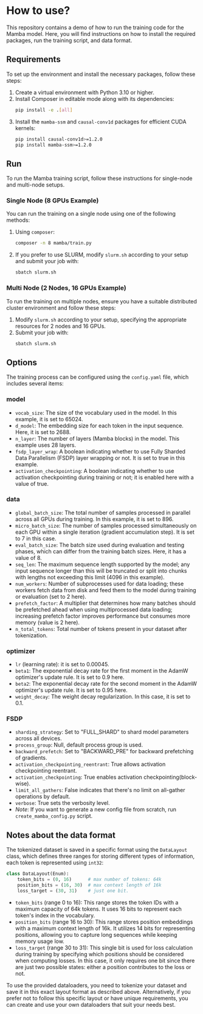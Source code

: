 # How to use?

This repository contains a demo of how to run the training code for the Mamba model. Here, you will find instructions on how to install the required packages, run the training script, and data format.

 ## Requirements

To set up the environment and install the necessary packages, follow these steps:

1. Create a virtual environment with Python 3.10 or higher.
2. Install Composer in editable mode along with its dependencies:
   ```bash
   pip install -e .[all]
   ```
3. Install the `mamba-ssm` and `causal-conv1d` packages for efficient CUDA kernels:
   ```bash
   pip install causal-conv1d>=1.2.0
   pip install mamba-ssm>=1.2.0
   ```

 ## Run

To run the Mamba training script, follow these instructions for single-node and multi-node setups.

### Single Node (8 GPUs Example)

You can run the training on a single node using one of the following methods:

1. Using `composer`:
   ```bash
   composer -n 8 mamba/train.py
   ```
2. If you prefer to use SLURM, modify `slurm.sh` according to your setup and submit your job with:
   ```bash
   sbatch slurm.sh
   ```

 ### Multi Node (2 Nodes, 16 GPUs Example)

To run the training on multiple nodes, ensure you have a suitable distributed cluster environment and follow these steps:

1. Modify `slurm.sh` according to your setup, specifying the appropriate resources for 2 nodes and 16 GPUs.
2. Submit your job with:
   ```bash
   sbatch slurm.sh
   ```

 ## Options

The training process can be configured using the `config.yaml` file, which includes several items:

### model
- `vocab_size`: The size of the vocabulary used in the model. In this example, it is set to 65024.
- `d_model`: The embedding size for each token in the input sequence. Here, it is set to 2688.
- `n_layer`: The number of layers (Mamba blocks) in the model. This example uses 28 layers.
- `fsdp_layer_wrap`: A boolean indicating whether to use Fully Sharded Data Parallelism (FSDP) layer wrapping or not. It is set to true in this example.
- `activation_checkpointing`: A boolean indicating whether to use activation checkpointing during training or not; it is enabled here with a value of true. 
### data
- `global_batch_size`: The total number of samples processed in parallel across all GPUs during training. In this example, it is set to 896.
- `micro_batch_size`: The number of samples processed simultaneously on each GPU within a single iteration (gradient accumulation step). It is set to 7 in this case.
- `eval_batch_size`: The batch size used during evaluation and testing phases, which can differ from the training batch sizes. Here, it has a value of 8.
- `seq_len`: The maximum sequence length supported by the model; any input sequence longer than this will be truncated or split into chunks with lengths not exceeding this limit (4096 in this example).
- `num_workers`: Number of subprocesses used for data loading; these workers fetch data from disk and feed them to the model during training or evaluation (set to 2 here).
- `prefetch_factor`: A multiplier that determines how many batches should be prefetched ahead when using multiprocessed data loading; increasing prefetch factor improves performance but consumes more memory (value is 2 here).
- `n_total_tokens`: Total number of tokens present in your dataset after tokenization.
### optimizer
* `lr` (learning rate): it is set to 0.00045.
* `beta1`: The exponential decay rate for the first moment in the AdamW optimizer's update rule. It is set to 0.9 here.
* `beta2`: The exponential decay rate for the second moment in the AdamW optimizer's update rule. It is set to 0.95 here.
* `weight_decay`: The weight decay regularization. In this case, it is set to 0.1.
### FSDP
+ `sharding_strategy`: Set to "FULL\_SHARD" to shard model parameters across all devices.
+ `process_group`: Null, default process group is used.
+ `backward_prefetch`: Set to "BACKWARD\_PRE" for backward prefetching of gradients.
+ `activation_checkpointing_reentrant`: True allows activation checkpointing reentrant.
+ `activation_checkpointing`: True enables activation checkpointing(block-wise).
+ `limit_all_gathers`: False indicates that there's no limit on all-gather operations by default.
+ `verbose`: True sets the verbosity level.
+ *Note*: If you want to generate a new config file from scratch, run `create_mamba_config.py` script.

## Notes about the data format

The tokenized dataset is saved in a specific format using the `DataLayout` class, which defines three ranges for storing different types of information, each token is represented using `int32`:

```python
class DataLayout(Enum):
    token_bits = (0, 16)      # max number of tokens: 64k
    position_bits = (16, 30)  # max context length of 16k
    loss_target = (30, 31)    # just one bit.
```

- `token_bits` (range 0 to 16): This range stores the token IDs with a maximum capacity of 64k tokens. It uses 16 bits to represent each token's index in the vocabulary.
- `position_bits` (range 16 to 30): This range stores position embeddings with a maximum context length of 16k. It utilizes 14 bits for representing positions, allowing you to capture long sequences while keeping memory usage low.
- `loss_target` (range 30 to 31): This single bit is used for loss calculation during training by specifying which positions should be considered when computing losses. In this case, it only requires one bit since there are just two possible states: either a position contributes to the loss or not.

To use the provided dataloaders, you need to tokenize your dataset and save it in this exact layout format as described above. Alternatively, if you prefer not to follow this specific layout or have unique requirements, you can create and use your own dataloaders that suit your needs best.